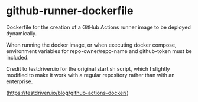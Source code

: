 # github-runner-dockerfile
Dockerfile for the creation of a GitHub Actions runner image to be deployed dynamically.

When running the docker image, or when executing docker compose, environment variables for repo-owner/repo-name and github-token must be included. 


Credit to testdriven.io for the original start.sh script, which I slightly modified to make it work with a regular repository rather than with an enterprise. 

(https://testdriven.io/blog/github-actions-docker/)


